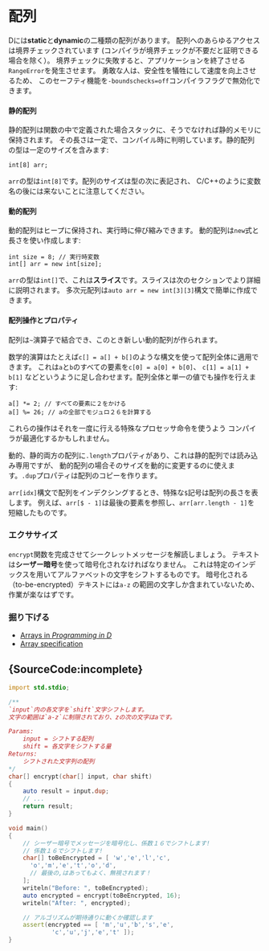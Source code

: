 # 配列

Dには**static**と**dynamic**の二種類の配列があります。
配列へのあらゆるアクセスは境界チェックされています
(コンパイラが境界チェックが不要だと証明できる場合を除く）。
境界チェックに失敗すると、アプリケーションを終了させる`RangeError`を発生させます。
勇敢な人は、安全性を犠牲にして速度を向上させるため、
このセーフティ機能を`-boundschecks=off`コンパイラフラグで無効化できます。

#### 静的配列

静的配列は関数の中で定義された場合スタックに、そうでなければ静的メモリに保持されます。
その長さは一定で、コンパイル時に判明しています。静的配列の型は一定のサイズを含みます:

    int[8] arr;

`arr`の型は`int[8]`です。配列のサイズは型の次に表記され、
C/C++のように変数名の後には来ないことに注意してください。

#### 動的配列

動的配列はヒープに保持され、実行時に伸び縮みできます。
動的配列は`new`式と長さを使い作成します:

    int size = 8; // 実行時変数
    int[] arr = new int[size];

`arr`の型は`int[]`で、これは**スライス**です。スライスは次のセクションでより詳細に説明されます。
多次元配列は`auto arr = new int[3][3]`構文で簡単に作成できます。

#### 配列操作とプロパティ

配列は`~`演算子で結合でき、このとき新しい動的配列が作られます。

数学的演算はたとえば`c[] = a[] + b[]`のような構文を使って配列全体に適用できます。
これは`a`と`b`のすべての要素を`c[0] = a[0] + b[0]`、 `c[1] = a[1] + b[1]`
などというように足し合わせます。配列全体と単一の値でも操作を行えます:

    a[] *= 2; // すべての要素に２をかける
    a[] %= 26; // aの全部でモジュロ２６を計算する

これらの操作はそれを一度に行える特殊なプロセッサ命令を使うよう
コンパイラが最適化するかもしれません。

動的、静的両方の配列に`.length`プロパティがあり、これは静的配列では読み込み専用ですが、
動的配列の場合そのサイズを動的に変更するのに使えます。`.dup`プロパティは配列のコピーを作ります。

`arr[idx]`構文で配列をインデクシングするとき、特殊な`$`記号は配列の長さを表します。
例えば、`arr[$ - 1]`は最後の要素を参照し、`arr[arr.length - 1]`を短縮したものです。

### エクササイズ

`encrypt`関数を完成させてシークレットメッセージを解読しましょう。
テキストは**シーザー暗号**を使って暗号化されなければなりません。
これは特定のインデックスを用いてアルファベットの文字をシフトするものです。
暗号化される（to-be-encrypted）テキストには`a-z`
の範囲の文字しか含まれていないため、作業が楽なはずです。

### 掘り下げる

- [Arrays in _Programming in D_](http://ddili.org/ders/d.en/arrays.html)
- [Array specification](https://dlang.org/spec/arrays.html)

## {SourceCode:incomplete}

```d
import std.stdio;

/**
`input`内の各文字を`shift`文字シフトします。
文字の範囲は`a-z`に制限されており、zの次の文字はaです。

Params:
    input = シフトする配列
    shift = 各文字をシフトする量
Returns:
    シフトされた文字列の配列
*/
char[] encrypt(char[] input, char shift)
{
    auto result = input.dup;
    // ...
    return result;
}

void main()
{
    // シーザー暗号でメッセージを暗号化し、係数１６でシフトします!
    // 係数１６でシフトします!
    char[] toBeEncrypted = [ 'w','e','l','c',
      'o','m','e','t','o','d',
      // 最後の,はあってもよく、無視されます！
    ];
    writeln("Before: ", toBeEncrypted);
    auto encrypted = encrypt(toBeEncrypted, 16);
    writeln("After: ", encrypted);

    // アルゴリズムが期待通りに動くか確認します
    assert(encrypted == [ 'm','u','b','s','e',
            'c','u','j','e','t' ]);
}
```